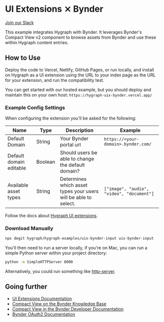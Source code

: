 # UI Extensions ⨯ Bynder

[Join our Slack](https://slack.hygraph.com)

This example integrates Hygraph with Bynder. It leverages Bynder's Compact View v2 component to browse assets from Bynder and use these within Hygraph content entries.

## How to Use

Deploy the code to Vercel, Netlify, GitHub Pages, or run locally, and install on Hygraph as a UI extension using the URL to your index page as the URL for your extension, and run the compatibility test.

You can get started with our hosted example, but you should deploy and maintain this on your own host: `https://hygraph-uix-bynder.vercel.app/`

### Example Config Settings

When configuring the extension you'll be asked for the following:

| Name                    | Type    | Description                                                     | Example                                   |
| ----------------------- | ------- | --------------------------------------------------------------- | ----------------------------------------- |
| Default Domain          | String  | Your Bynder portal url                                          | `https://<your-domain>.bynder.com/`       |
| Default domain editable | Boolean | Should users be able to change the default domain?              |                                           |
| Available asset types   | String  | Determines which asset types your users will be able to select. | `["image", "audio", "video", "document"]` |

Follow the docs about [Hygraph UI extensions](https://hygraph.com/docs/ui-extensions).

### Download Manually

```bash
npx degit hygraph/hygraph-examples/uix-bynder-input uix-bynder-input
```

You'll then need to run a server locally, if you're on Mac, you can run a simple Python server within your project directory:

```bash
python -m SimpleHTTPServer 8000
```

Alternatively, you could run something like [http-server](https://www.npmjs.com/package/http-server).

## Going further

- [UI Extensions Documentation](https://hygraph.com/docs/ui-extensions)
- [Compact View on the Bynder Knowledge Base](https://help.bynder.com/system/compact-view.htm)
- [Compact View in the Bynder Developer Documentation](https://developer-docs.bynder.com/UI%20components/)
- [Bynder OAuth2 Documentation](https://developer-docs.bynder.com/authentication-oauth2-oauth-apps)
